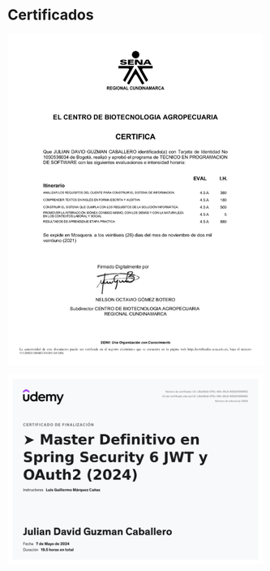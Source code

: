 # Certificados
![](IMG/Sena-Certificado-ProgramacionSoftware.jpg)

![](IMG/Udemy-Certificado-Spring.jpg)
